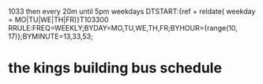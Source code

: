 1033 then every 20m until 5pm weekdays
DTSTART:{ref + reldate( weekday = MO|TU|WE|TH|FR)}T103300
RRULE:FREQ=WEEKLY;BYDAY=MO,TU,WE,TH,FR;BYHOUR={range(10, 17)};BYMINUTE=13,33,53;
# the kings building bus schedule